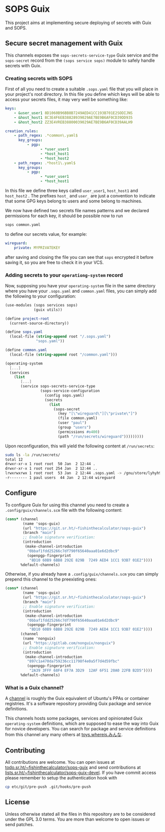 # SOPS Guix

 This project aims at implementing secure deploying of secrets with Guix and SOPS.

## Secure secret management with Guix

This channels exposes the `sops-secrets-service-type` Guix service and the `sops-secret` record from the `(sops service sops)` module to safely handle secrets with Guix.

### Creating secrets with SOPS

First of all you need to create a suitable `.sops.yaml` file that you will place in your project's root directory. In this file you define which keys will be able to access your secrets files, it may very well be something like:

``` yaml
keys:
    - &user_user1 8D1060B96BB8B7249AED41CC193B701E2SODIJNS
    - &host_host1 8C3E4F6EB38828939029AE7BE9B6AF0CD39DD935
    - &host_host2 ZZ3E4VREB38800039029AE7BE9B6AF0CD39AALH9

creation_rules:
    - path_regex: .*common\.yaml$
      key_groups:
          - pgp:
                - *user_user1
                - *host_host1
                - *host_host2
    - path_regex: .*host1\.yaml$
      key_groups:
          - pgp:
                - *user_user1
                - *host_host1
```

In this file we define three keys called `user_user1`, `host_host1` and `host_host2` . The prefixes `host_` and `user_` are just a convention to indicate that some GPG keys belong to users and some belong to machines.

We now have defined two secrets file names patterns and we declared permissions for each key, it should be possible now to run

``` bash
sops common.yaml
```

to define our secrets value, for example:

``` yaml
wireguard:
    private: MYPRIVATEKEY
```

after saving and closing the file you can see that `sops` encrypted it before saving it, so you are free to check it in your VCS.

### Adding secrets to your `operationg-system` record

Now, supposing you have your `operating-system` file in the same directory where you have your `.sops.yaml` and `common.yaml` files, you can simply add the following to your configuration:

``` scheme
(use-modules (sops services sops)
             (guix utils))

(define project-root
  (current-source-directory))

(define sops.yaml
  (local-file (string-append root "/.sops.yaml")
              "sops.yaml"))

(define common.yaml
  (local-file (string-append root "/common.yaml")))

(operating-system
  [...]
  (services
    (list
       [...]
       (service sops-secrets-service-type
                (sops-service-configuration
                  (config sops.yaml)
                  (secrets
                    (list
                      (sops-secret
                        (key "[\"wireguard\"][\"private\"]")
                        (file common.yaml)
                        (user "paul")
                        (group "users")
                        (permissions #o400)
                        (path "/run/secrets/wireguard")))))))))
```

Upon reconfiguration, this will yield the following content at `/run/secrets`:

``` bash
sudo ls -la /run/secrets/
total 12
drwxr-xr-x 1 root root  50 Jan  2 12:44 .
drwxr-xr-x 1 root root 254 Jan  2 12:44 ..
lrwxrwxrwx 1 root root  53 Jan  2 12:44 .sops.yaml -> /gnu/store/lyhyh91jw2n2asa1w0fc0zmv93yxkxip-sops.yaml
-r-------- 1 paul users  44 Jan  2 12:44 wireguard
```

## Configure

To configure Guix for using this channel you need to create a `.config/guix/channels.scm` file with the following content:

``` scheme
(cons* (channel
        (name 'sops-guix)
        (url "https://git.sr.ht/~fishinthecalculator/sops-guix")
        (branch "main")
        ;; Enable signature verification:
        (introduction
         (make-channel-introduction
          "0bbaf1fdd25266c7df790f65640aaa01e6d2dbc9"
          (openpgp-fingerprint
           "8D10 60B9 6BB8 292E 829B  7249 AED4 1CC1 93B7 01E2"))))
       %default-channels)
```

Otherwise, if you already have a `.config/guix/channels.scm` you can simply prepend this channel to the preexisting ones:

``` scheme
(cons* (channel
        (name 'sops-guix)
        (url "https://git.sr.ht/~fishinthecalculator/sops-guix")
        (branch "main")
        ;; Enable signature verification:
        (introduction
         (make-channel-introduction
          "0bbaf1fdd25266c7df790f65640aaa01e6d2dbc9"
          (openpgp-fingerprint
           "8D10 60B9 6BB8 292E 829B  7249 AED4 1CC1 93B7 01E2"))))
       (channel
        (name 'nonguix)
        (url "https://gitlab.com/nonguix/nonguix")
        ;; Enable signature verification:
        (introduction
         (make-channel-introduction
          "897c1a470da759236cc11798f4e0a5f7d4d59fbc"
          (openpgp-fingerprint
           "2A39 3FFF 68F4 EF7A 3D29  12AF 6F51 20A0 22FB B2D5"))))
       %default-channels)
```

### What is a Guix channel?

A [channel](https://guix.gnu.org/en/manual/devel/en/guix.html#Channels) is roughly the Guix equivalent of Ubuntu's PPAs or container registries. It's a software repository providing Guix package and service definitions.

This channels hosts some packages, services and opinionated Guix `operating-system` definitions, which are supposed to ease the way into Guix for novice developers. You can search for package and service definitions from this channel any many others at [toys.whereis.みんな](https://toys.whereis.みんな).

## Contributing

All contributions are welcome. You can open issues at [todo.sr.ht/~fishinthecalculator/sops-guix](https://todo.sr.ht/~fishinthecalculator/sops-guix) and send contributions at [lists.sr.ht/~fishinthecalculator/sops-guix-devel](https://lists.sr.ht/~fishinthecalculator/sops-guix-devel). If you have commit access please remember to setup the authentication hook with

```bash
cp etc/git/pre-push .git/hooks/pre-push
```

## License

Unless otherwise stated all the files in this repository are to be considered under the GPL 3.0 terms. You are more than welcome to open issues or send patches.
